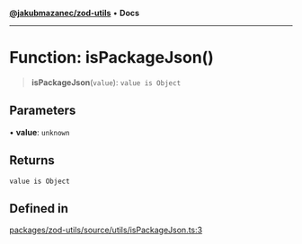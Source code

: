 [**@jakubmazanec/zod-utils**](../README.md) • **Docs**

---

# Function: isPackageJson()

> **isPackageJson**(`value`): `value is Object`

## Parameters

• **value**: `unknown`

## Returns

`value is Object`

## Defined in

[packages/zod-utils/source/utils/isPackageJson.ts:3](https://github.com/jakubmazanec/tools/blob/4ad59c6b8eb7868ab1902d25f4c1aae28b28a6e4/packages/zod-utils/source/utils/isPackageJson.ts#L3)
